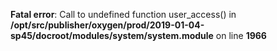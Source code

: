   
**Fatal error**: Call to undefined function user\_access() in **/opt/src/publisher/oxygen/prod/2019-01-04-sp45/docroot/modules/system/system.module** on line **1966**
